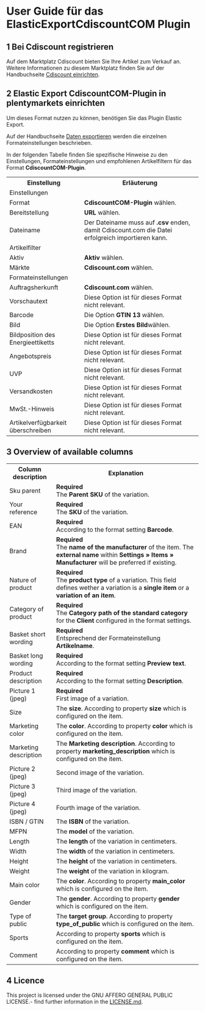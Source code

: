 # User Guide für das ElasticExportCdiscountCOM Plugin

<div class="container-toc"></div>

## 1 Bei Cdiscount registrieren

Auf dem Marktplatz Cdiscount bieten Sie Ihre Artikel zum Verkauf an. Weitere Informationen zu diesem Marktplatz finden Sie auf der Handbuchseite [Cdiscount einrichten](https://knowledge.plentymarkets.com/omni-channel/multi-channel/cdiscount).

## 2 Elastic Export CdiscountCOM-Plugin in plentymarkets einrichten

Um dieses Format nutzen zu können, benötigen Sie das Plugin Elastic Export.

Auf der Handbuchseite [Daten exportieren](https://www.plentymarkets.eu/handbuch/datenaustausch/daten-exportieren/#4) werden die einzelnen Formateinstellungen beschrieben.

In der folgenden Tabelle finden Sie spezifische Hinweise zu den Einstellungen, Formateinstellungen und empfohlenen Artikelfiltern für das Format **CdiscountCOM-Plugin**.
<table>
    <tr>
        <th>
            Einstellung
        </th>
        <th>
            Erläuterung
        </th>
    </tr>
    <tr>
        <td class="th" colspan="2">
            Einstellungen
        </td>
    </tr>
    <tr>
        <td>
            Format
        </td>
        <td>
            <b>CdiscountCOM-Plugin</b> wählen.
        </td>
    </tr>
    <tr>
        <td>
            Bereitstellung
        </td>
        <td>
            <b>URL</b> wählen.
        </td>
    </tr>
    <tr>
        <td>
            Dateiname
        </td>
        <td>
            Der Dateiname muss auf <b>.csv</b> enden, damit Cdiscount.com die Datei erfolgreich importieren kann.
        </td>
    </tr>
    <tr>
        <td class="th" colspan="2">
            Artikelfilter
        </td>
    </tr>
    <tr>
        <td>
            Aktiv
        </td>
        <td>
            <b>Aktiv</b> wählen.
        </td>
    </tr>
    <tr>
        <td>
            Märkte
        </td>
        <td>
            <b>Cdiscount.com</b> wählen.
        </td>
    </tr>
    <tr>
        <td class="th" colspan="2">
            Formateinstellungen
        </td>
    </tr>
    <tr>
        <td>
            Auftragsherkunft
        </td>
        <td>
            <b>Cdiscount.com</b> wählen.
        </td>
    </tr>
    <tr>
        <td>
            Vorschautext
        </td>
        <td>
            Diese Option ist für dieses Format nicht relevant.
        </td>
    </tr>
    <tr>
		<td>
			Barcode
		</td>
		<td>
			Die Option <b>GTIN 13</b> wählen.
		</td>
	</tr>
    <tr>
        <td>
            Bild
        </td>
        <td>
            Die Option <b>Erstes Bild</b>wählen.
        </td>
    </tr>
    <tr>
		<td>
			Bildposition des Energieettiketts
		</td>
		<td>
			Diese Option ist für dieses Format nicht relevant.
		</td>
	</tr>
    <tr>
        <td>
            Angebotspreis
        </td>
        <td>
            Diese Option ist für dieses Format nicht relevant.
        </td>
    </tr>
    <tr>
		<td>
			UVP
		</td>
		<td>
			Diese Option ist für dieses Format nicht relevant.
		</td>
	</tr>
	<tr>
		<td>
			Versandkosten
		</td>
		<td>
			Diese Option ist für dieses Format nicht relevant.
		</td>
	</tr>
    <tr>
        <td>
            MwSt.-Hinweis
        </td>
        <td>
            Diese Option ist für dieses Format nicht relevant.
        </td>
    </tr>
    <tr>
		<td>
			Artikelverfügbarkeit überschreiben
		</td>
		<td>
			Diese Option ist für dieses Format nicht relevant.
		</td>
	</tr>
</table>


## 3 Overview of available columns

<table>
    <tr>
        <th>
            Column description
        </th>
        <th>
            Explanation
        </th>
    </tr>
    <tr>
    	<td>
    		Sku parent
    	</td>
    	<td>
    		<b>Required</b><br>
    		The <b>Parent SKU</b> of the variation.
    	</td>
    </tr>
    <tr>
    	<td>
    		Your reference
    	</td>
    	<td>
    		<b>Required</b><br>
    		The <b>SKU</b> of the variation. 
    	</td>
    </tr>
    <tr>
    	<td>
    		EAN
    	</td>
    	<td>
    		<b>Required</b><br>
			According to the format setting <b>Barcode</b>.
    	</td>
    </tr>
    <tr>
        <td>
            Brand
        </td>
        <td>
            <b>Required</b><br>
            The <b>name of the manufacturer</b> of the item. The <b>external name</b> within <b>Settings » Items » Manufacturer</b> will be preferred if existing.
        </td>
    </tr>
	<tr>
		<td>
			Nature of product
		</td>
		<td>
			<b>Required</b><br>
			The <b>product type</b> of a variation. This field defines wether a variation is a <b>single item</b> or a <b>variation of an item</b>.
		</td>
	</tr>
	<tr>
		<td>
			Category of product
		</td>
		<td>
			<b>Required</b><br>
			The <b>Category path of the standard category</b> for the <b>Client</b> configured in the format settings.
		</td>
	</tr>
	<tr>
		<td>
			Basket short wording
		</td>
		<td>
			<b>Required</b><br>
			Entsprechend der Formateinstellung <b>Artikelname</b>.
		</td>
	</tr>
	<tr>
    	<td>
    		Basket long wording
    	</td>
    	<td>
    		<b>Required</b><br>
    		According to the format setting <b>Preview text</b>.
    	</td>
    </tr>
	<tr>
    	<td>
    		Product description
    	</td>
    	<td>
    		<b>Required</b><br>
    		According to the format setting <b>Description</b>.
    	</td>
    </tr>
	<tr>
    	<td>
    		Picture 1 (jpeg)
    	</td>
    	<td>
    		<b>Required</b><br>
    		First image of a variation.
    	</td>
    </tr>
	<tr>
    	<td>
    		Size
    	</td>
    	<td>
    		The <b>size</b>. According to property <b>size</b> which is configured on the item.
    	</td>
    </tr>
	<tr>
    	<td>
    		Marketing color
    	</td>
    	<td>
    		The <b>color</b>. According to property <b>color</b> which is configured on the item.
    	</td>
    </tr>
	<tr>
    	<td>
    		Marketing description
    	</td>
    	<td>
    		The <b>Marketing description</b>. According to property <b>marketing_description</b> which is configured on the item.
    	</td>
    </tr>
	<tr>
    	<td>
    		Picture 2 (jpeg)
    	</td>
    	<td>
    		Second image of the variation.
    	</td>
    </tr>
	<tr>
    	<td>
			Picture 3 (jpeg)
		</td>
		<td>
			Third image of the variation.
		</td>
    </tr>
	<tr>
    	<td>
			Picture 4 (jpeg)
		</td>
		<td>
			Fourth image of the variation.
		</td>
    </tr>
    <tr>
		<td>
			ISBN / GTIN
		</td>
		<td>
			The <b>ISBN</b> of the variation.
		</td>
	</tr>
	<tr>
		<td>
			MFPN
		</td>
		<td>
			The <b>model</b> of the variation.
		</td>
	</tr>
	<tr>
		<td>
			Length
		</td>
		<td>
			The <b>length</b> of the variation in centimeters.
		</td>
	</tr>
	<tr>
		<td>
			Width
		</td>
		<td>
			The <b>width</b> of the variation in centimeters.
		</td>
	</tr>
	<tr>
		<td>
			Height
		</td>
		<td>
			The <b>height</b> of the variation in centimeters.
		</td>
	</tr>
	<tr>
		<td>
			Weight
		</td>
		<td>
			The <b>weight</b> of the variation in kilogram.
		</td>
	</tr>
	<tr>
		<td>
			Main color
		</td>
		<td>
			The <b>color</b>. According to property <b>main_color</b> which is configured on the item.
		</td>
	</tr>
	<tr>
		<td>
			Gender
		</td>
		<td>
			The <b>gender</b>. According to property <b>gender</b> which is configured on the item.
		</td>
	</tr>
	<tr>
		<td>
			Type of public
		</td>
		<td>
			The <b>target group</b>. According to property <b>type_of_public</b> which is configured on the item.
		</td>
	</tr>
	<tr>
		<td>
			Sports
		</td>
		<td>
			According to property <b>sports</b> which is configured on the item.
		</td>
	</tr>
	<tr>
		<td>
			Comment
		</td>
		<td>
			According to property <b>comment</b> which is configured on the item.
		</td>
	</tr>	
</table>

## 4 Licence

This project is licensed under the GNU AFFERO GENERAL PUBLIC LICENSE.- find further information in the [LICENSE.md](https://github.com/plentymarkets/plugin-elastic-export-cdiscount-com/blob/master/LICENSE.md).
